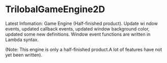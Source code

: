 # TrilobalGameEngine2D

Latest Infomation: Game Engine (Half-finished product). Update wi ndow events, updated callback events, updated window background color, updated some new definitions. Window event functions are written in Lambda syntax.

(Note: This engine is only a half-finished product.A lot of features have not yet been written).
